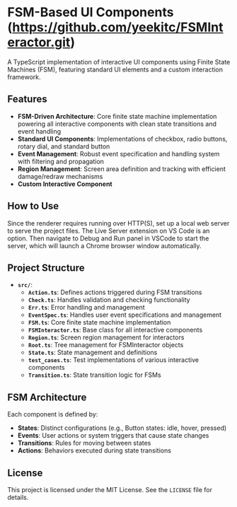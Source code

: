 # FSM-Based UI Components (https://github.com/yeekitc/FSMInteractor.git)
A TypeScript implementation of interactive UI components using Finite State Machines (FSM), featuring standard UI elements and a custom interaction framework.

## Features
- **FSM-Driven Architecture**: Core finite state machine implementation powering all interactive components with clean state transitions and event handling
- **Standard UI Components**: Implementations of checkbox, radio buttons, rotary dial, and standard button
- **Event Management**: Robust event specification and handling system with filtering and propagation
- **Region Management**: Screen area definition and tracking with efficient damage/redraw mechanisms
- **Custom Interactive Component**

## How to Use
Since the renderer requires running over HTTP(S), set up a local web server to serve the project files. The Live Server extension on VS Code is an option. Then navigate to Debug and Run panel in VSCode to start the server, which will launch a Chrome browser window automatically.

## Project Structure
- **`src/`**: 
  - **`Action.ts`**: Defines actions triggered during FSM transitions
  - **`Check.ts`**: Handles validation and checking functionality
  - **`Err.ts`**: Error handling and management
  - **`EventSpec.ts`**: Handles user event specifications and management
  - **`FSM.ts`**: Core finite state machine implementation
  - **`FSMInteractor.ts`**: Base class for all interactive components
  - **`Region.ts`**: Screen region management for interactors
  - **`Root.ts`**: Tree management for FSMInteractor objects
  - **`State.ts`**: State management and definitions
  - **`test_cases.ts`**: Test implementations of various interactive components
  - **`Transition.ts`**: State transition logic for FSMs

## FSM Architecture
Each component is defined by:
- **States**: Distinct configurations (e.g., Button states: idle, hover, pressed)
- **Events**: User actions or system triggers that cause state changes
- **Transitions**: Rules for moving between states
- **Actions**: Behaviors executed during state transitions

## License
This project is licensed under the MIT License. See the `LICENSE` file for details.